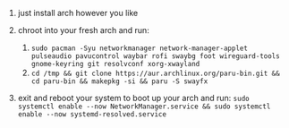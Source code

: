 1. just install arch however you like
2. chroot into your fresh arch and run:
    1. `sudo pacman -Syu networkmanager network-manager-applet pulseaudio pavucontrol waybar rofi swaybg foot wireguard-tools gnome-keyring git resolvconf xorg-xwayland`
    2. `cd /tmp && git clone https://aur.archlinux.org/paru-bin.git && cd paru-bin && makepkg -si && paru -S swayfx`

3. exit and reboot your system to boot up your arch and run:
    `sudo systemctl enable --now NetworkManager.service && sudo systemctl enable --now systemd-resolved.service`
